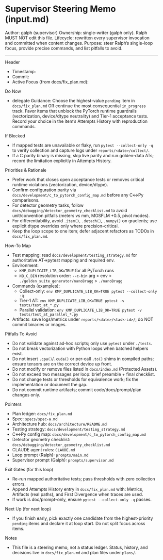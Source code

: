 # Supervisor Steering Memo (input.md)

Author: galph (supervisor)
Ownership: single-writer (galph only). Ralph MUST NOT edit this file.
Lifecycle: rewritten every supervisor invocation and committed when content changes.
Purpose: steer Ralph’s single-loop focus, provide precise commands, and list pitfalls to avoid.

---

Header
- Timestamp: <set by supervisor>
- Commit: <short SHA set by supervisor>
- Active Focus (from docs/fix_plan.md): <concise summary by supervisor>

Do Now
- delegate
  Guidance: Choose the highest-value `pending` item in `docs/fix_plan.md` OR continue the most consequential `in_progress` track. Favor items that unblock the PyTorch runtime guardrails (vectorization, device/dtype neutrality) and Tier-1 acceptance tests. Record your choice in the item’s Attempts History with reproduction commands.

If Blocked
- If mapped tests are unavailable or flaky, run `pytest --collect-only -q` to verify collection and capture logs under `reports/<date>/collect/`.
- If a C parity binary is missing, skip live parity and run golden-data ATs; record the limitation explicitly in Attempts History.

Priorities & Rationale
- Prefer work that closes open acceptance tests or removes critical runtime violations (vectorization, device/dtype).
- Confirm configuration parity via `docs/development/c_to_pytorch_config_map.md` before any C↔Py comparisons.
- For detector geometry tasks, follow `docs/debugging/detector_geometry_checklist.md` to avoid unit/convention pitfalls (meters vs mm, MOSFLM +0.5, pivot modes).
- For differentiability, avoid `.item()`, `.detach()`, `.numpy()` on gradients; use explicit dtype overrides only where precision-critical.
- Keep the loop scope to one item; defer adjacent refactors as TODOs in `docs/fix_plan.md`.

How-To Map
- Test mapping: read `docs/development/testing_strategy.md` for authoritative AT→pytest mapping and required env.
- Environment:
  - `KMP_DUPLICATE_LIB_OK=TRUE` for all PyTorch runs
  - `NB_C_BIN` resolution order: `--c-bin` arg > env > `./golden_suite_generator/nanoBragg` > `./nanoBragg`
- Commands (examples):
  - Collect-only: `env KMP_DUPLICATE_LIB_OK=TRUE pytest --collect-only -q`
  - Tier-1 AT: `env KMP_DUPLICATE_LIB_OK=TRUE pytest -v tests/test_at_*.py`
  - Parallel validation: `env KMP_DUPLICATE_LIB_OK=TRUE pytest -v tests/test_at_parallel_*.py`
- Artifacts: save logs/metrics under `reports/<date>/<task-id>/`; do NOT commit binaries or images.

Pitfalls To Avoid
- Do not validate against ad‑hoc scripts; only use `pytest` under `./tests`.
- Do not break vectorization with Python loops when batched helpers exist.
- Do not insert `.cpu()`/`.cuda()` or per-call `.to()` shims in compiled paths; ensure tensors are on the correct device up front.
- Do not modify or remove files listed in `docs/index.md` (Protected Assets).
- Do not exceed two messages per loop: brief preamble + final checklist.
- Do not change tests or thresholds for equivalence work; fix the implementation or document the gap.
- Do not commit runtime artifacts; commit code/docs/prompt/plan changes only.

Pointers
- Plan ledger: `docs/fix_plan.md`
- Spec: `specs/spec-a.md`
- Architecture hub: `docs/architecture/README.md`
- Testing strategy: `docs/development/testing_strategy.md`
- C↔Py config map: `docs/development/c_to_pytorch_config_map.md`
- Detector geometry checklist: `docs/debugging/detector_geometry_checklist.md`
- CLAUDE agent rules: `CLAUDE.md`
- Loop prompt (Ralph): `prompts/main.md`
- Supervisor prompt (Galph): `prompts/supervisor.md`

Exit Gates (for this loop)
- Re-run mapped authoritative tests; pass thresholds with zero collection errors.
- Append Attempts History entry in `docs/fix_plan.md` with: Metrics, Artifacts (real paths), and First Divergence when traces are used.
- If work is doc/prompt-only, ensure `pytest --collect-only -q` passes.

Next Up (for next loop)
- If you finish early, pick exactly one candidate from the highest-priority `pending` items and declare it at loop start. Do not split focus across items.

Notes
- This file is a steering memo, not a status ledger. Status, history, and decisions live in `docs/fix_plan.md` and plan files under `plans/`.

